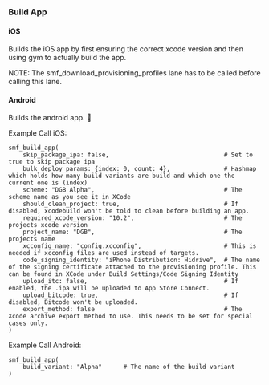 ### Build App

#### iOS

Builds the iOS app by first ensuring the correct xcode version and then using gym to actually build the app.

NOTE: The smf_download_provisioning_profiles lane has to be called before calling this lane.

#### Android

Builds the android app. 🎉

Example Call iOS:

```
smf_build_app(
    skip_package_ipa: false,                                # Set to true to skip package ipa
    bulk_deploy_params: {index: 0, count: 4},               # Hashmap which holds how many build variants are build and which one the current one is (index)
    scheme: "DGB Alpha",                                    # The scheme name as you see it in XCode
    should_clean_project: true,                             # If disabled, xcodebuild won't be told to clean before building an app.
    required_xcode_version: "10.2",                         # The projects xcode version      
    project_name: "DGB",                                    # The projects name
    xcconfig_name: "config.xcconfig",                       # This is needed if xcconfig files are used instead of targets.
    code_signing_identity: "iPhone Distribution: Hidrive",  # The name of the signing certificate attached to the provisioning profile. This can be found in XCode under Build Settings/Code Signing Identity
    upload_itc: false,                                      # If enabled, the .ipa will be uploaded to App Store Connect.
    upload_bitcode: true,                                   # If disabled, Bitcode won't be uploaded.
    export_method: false                                    # The Xcode archive export method to use. This needs to be set for special cases only.
)

```
Example Call Android:

```
smf_build_app(
    build_variant: "Alpha"      # The name of the build variant
)

```

